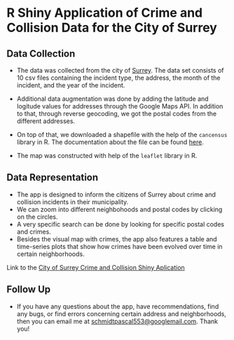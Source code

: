 # R Shiny Application of Crime and Collision Data for the City of Surrey

## Data Collection

- The data was collected from the city of [Surrey](https://data.surrey.ca/dataset/rcmp-crime). The data set consists of 10 csv files containing the incident type, the address, the month of the incident, and the year of the incident.

- Additional data augmentation was done by adding the latitude and logitude values for addresses through the Google Maps API. In addition to that, through reverse geocoding, we got the postal codes from the different addresses. 

- On top of that, we downloaded a shapefile with the help of the `cancensus` library in R. The documentation about the file can be found [here](https://mountainmath.github.io/cancensus/articles/cancensus.html).

- The map was constructed with help of the `leaflet` library in R.

## Data Representation

- The app is designed to inform the citizens of Surrey about crime and collision incidents in their municipality. 
- We can zoom into different neighbohoods and postal codes by clicking on the circles.
- A very specific search can be done by looking for specific postal codes and crimes.
- Besides the visual map with crimes, the app also features a table and time-series plots that show how crimes have been evolved over time in certain neighborhoods.

Link to the [City of Surrey Crime and Collision Shiny Aplication](https://www.shinyapps.io/admin/#/application/2098944)

## Follow Up

- If you have any questions about the app, have recommendations, find any bugs, or find errors concerning certain address and neighborhoods, then you can email me at schmidtpascal553@googlemail.com. Thank you!
